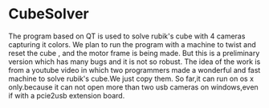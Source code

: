 # CubeSolver
The program based on QT is used to solve rubik's cube with 4 cameras capturing it colors.
We plan to run the program with a machine to twist and reset the cube , and the motor frame is being made.
But this is a preliminary version which has many bugs and it is not so robust.
The idea of the work is from a youtube video in which two programmers made a wonderful and fast machine to solve rubik's cube.We just copy them.
So far,it can run on os x only.because it can not open more than two usb cameras on windows,even if with a pcie2usb extension board.
